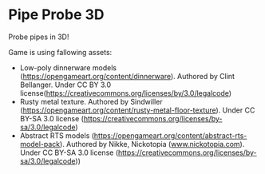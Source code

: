 # Pipe Probe 3D

Probe pipes in 3D!

Game is using fallowing assets:

* Low-poly dinnerware models (https://opengameart.org/content/dinnerware). Authored by Clint Bellanger. Under CC BY 3.0 license(https://creativecommons.org/licenses/by/3.0/legalcode)
* Rusty metal texture. Authored by Sindwiller (https://opengameart.org/content/rusty-metal-floor-texture). Under CC BY-SA 3.0 license (https://creativecommons.org/licenses/by-sa/3.0/legalcode)
* Abstract RTS models (https://opengameart.org/content/abstract-rts-model-pack). Authored by Nikke, Nickotopia (www.nickotopia.com). Under CC BY-SA 3.0 license (https://creativecommons.org/licenses/by-sa/3.0/legalcode))

